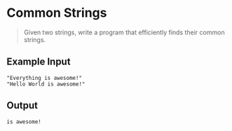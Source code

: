 # Common Strings #

> Given two strings, write a program that efficiently finds their common strings.

## Example Input ##

    "Everything is awesome!"
    "Hello World is awesome!"

## Output ##

    is awesome!

